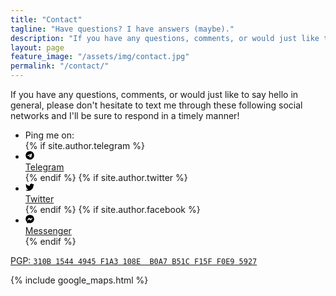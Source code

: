 ```yaml
---
title: "Contact"
tagline: "Have questions? I have answers (maybe)."
description: "If you have any questions, comments, or would just like to say hello in general, please don't hesitate to text me!"
layout: page
feature_image: "/assets/img/contact.jpg"
permalink: "/contact/"
---
```


If you have any questions, comments, or would just like to say hello in general, please don't hesitate to text me through these following social networks and I'll be sure to respond in a timely manner!

<ul class="social-links social-links--contact">
  <li class="social-links--contact-lead">Ping me on:</li>
  {% if site.author.telegram %}
  <li>
    <a rel="me" href="https://t.me/{{ site.author.telegram }}">
      <svg class="icon icon-telegram" width="1em" height="1em" aria-hidden="true" role="img" xmlns="http://www.w3.org/2000/svg" viewBox="0 0 496 512"><path d="M248 8C111 8 0 119 0 256s111 248 248 248 248-111 248-248S385 8 248 8zm121.8 169.9l-40.7 191.8c-3 13.6-11.1 16.9-22.4 10.5l-62-45.7-29.9 28.8c-3.3 3.3-6.1 6.1-12.5 6.1l4.4-63.1 114.9-103.8c5-4.4-1.1-6.9-7.7-2.5l-142 89.4-61.2-19.1c-13.3-4.2-13.6-13.3 2.8-19.7l239.1-92.2c11.1-4 20.8 2.7 17.2 19.5z"/></svg><br /><span class="label">Telegram</span>
    </a>
  </li>
  {% endif %}
  {% if site.author.twitter %}
  <li>
    <a rel="me" href="https://twitter.com/{{ site.author.twitter }}">
      <svg class="icon icon-twitter" width="1em" height="1em" aria-hidden="true" role="img" xmlns="http://www.w3.org/2000/svg" viewBox="0 0 512 512"><path d="M459.37 151.716c.325 4.548.325 9.097.325 13.645 0 138.72-105.583 298.558-298.558 298.558-59.452 0-114.68-17.219-161.137-47.106 8.447.974 16.568 1.299 25.34 1.299 49.055 0 94.213-16.568 130.274-44.832-46.132-.975-84.792-31.188-98.112-72.772 6.498.974 12.995 1.624 19.818 1.624 9.421 0 18.843-1.3 27.614-3.573-48.081-9.747-84.143-51.98-84.143-102.985v-1.299c13.969 7.797 30.214 12.67 47.431 13.319-28.264-18.843-46.781-51.005-46.781-87.391 0-19.492 5.197-37.36 14.294-52.954 51.655 63.675 129.3 105.258 216.365 109.807-1.624-7.797-2.599-15.918-2.599-24.04 0-57.828 46.782-104.934 104.934-104.934 30.213 0 57.502 12.67 76.67 33.137 23.715-4.548 46.456-13.32 66.599-25.34-7.798 24.366-24.366 44.833-46.132 57.827 21.117-2.273 41.584-8.122 60.426-16.243-14.292 20.791-32.161 39.308-52.628 54.253z"/></svg><br /><span class="label">Twitter</span>
    </a>
  </li>
  {% endif %}
  {% if site.author.facebook %}
  <li>
    <a rel="me" href="https://m.me/{{ site.author.facebook }}">
      <svg class="icon icon-facebook-messenger" width="1em" height="1em" aria-hidden="true" role="img" xmlns="http://www.w3.org/2000/svg" viewBox="0 0 512 512"><path d="M256.55 8C116.52 8 8 110.34 8 248.57c0 72.3 29.71 134.78 78.07 177.94 8.35 7.51 6.63 11.86 8.05 58.23A19.92 19.92 0 0 0 122 502.31c52.91-23.3 53.59-25.14 62.56-22.7C337.85 521.8 504 423.7 504 248.57 504 110.34 396.59 8 256.55 8zm149.24 185.13l-73 115.57a37.37 37.37 0 0 1-53.91 9.93l-58.08-43.47a15 15 0 0 0-18 0l-78.37 59.44c-10.46 7.93-24.16-4.6-17.11-15.67l73-115.57a37.36 37.36 0 0 1 53.91-9.93l58.06 43.46a15 15 0 0 0 18 0l78.41-59.38c10.44-7.98 24.14 4.54 17.09 15.62z"/></svg><br /><span class="label">Messenger</span>
    </a>
  </li>
  {% endif %}
</ul>

<p class="pgp-key pgp-key--contact">
  <a href="https://keybase.io/milanaryal/key.asc">
    PGP: <code>310B 1544 4945 F1A3 108E  B0A7 B51C F15F F0E9 5927</code>
  </a>
</p>

{% include google_maps.html %}
